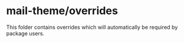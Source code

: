 # mail-theme/overrides

This folder contains overrides which will automatically be required by package users.
